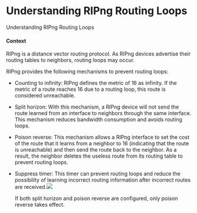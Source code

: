 Understanding RIPng Routing Loops
=================================

Understanding RIPng Routing Loops

#### Context

RIPng is a distance vector routing protocol. As RIPng devices advertise their routing tables to neighbors, routing loops may occur.

RIPng provides the following mechanisms to prevent routing loops:

* Counting to infinity: RIPng defines the metric of 16 as infinity. If the metric of a route reaches 16 due to a routing loop, this route is considered unreachable.
* Split horizon: With this mechanism, a RIPng device will not send the route learned from an interface to neighbors through the same interface. This mechanism reduces bandwidth consumption and avoids routing loops.
* Poison reverse: This mechanism allows a RIPng interface to set the cost of the route that it learns from a neighbor to 16 (indicating that the route is unreachable) and then send the route back to the neighbor. As a result, the neighbor deletes the useless route from its routing table to prevent routing loops.
* Suppress timer: This timer can prevent routing loops and reduce the possibility of learning incorrect routing information after incorrect routes are received.![](public_sys-resources/note_3.0-en-us.png) 
  
  If both split horizon and poison reverse are configured, only poison reverse takes effect.